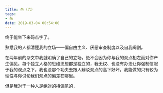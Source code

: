 ```yaml
---
title: 杂（六）
tags:
- 杂
date: 2019-03-04 00:54:00
---
```


终于能坐下来码点字了。

熟悉我的人都清楚我的立场——偏自由主义、厌恶审查制度以及自我阉割。

在两年前的杂文中我就明确了自己的立场，绝不会因为你与我的观点相左而对你产生偏见。每个独立人格的思维思想都是独立的，我无权、也没有办法让你强制信服于我的观点之下，我也没那个功夫去跟人辩驳观点的高下好坏，我能做的只有较为理性与你讨论我们观点的偏差在哪里。

但是我对于一种人是绝对的持偏见的，

